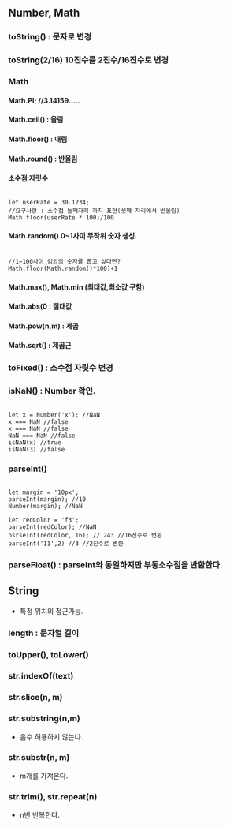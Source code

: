 
## Number, Math
### toString() : 문자로 변경
### toString(2/16) 10진수를 2진수/16진수로 변경
### Math 
#### Math.PI; //3.14159.....
#### Math.ceil() : 올림
#### Math.floor() : 내림
#### Math.round() : 반올림
#### 소수점 자릿수
<pre><code>
let userRate = 30.1234;
//요구사항 : 소수점 둘째자리 까지 표현(셋째 자리에서 반올림)
Math.floor(userRate * 100)/100
</code></pre>
#### Math.random() 0~1사이 무작위 숫자 생성.
<pre><code>
//1~100사이 임의의 숫자를 뽑고 싶다면?
Math.floor(Math.random()*100)+1
</code></pre>
#### Math.max(), Math.min (최대값,최소값 구함)
#### Math.abs(0 : 절대값
#### Math.pow(n,m) : 제곱 
#### Math.sqrt() : 제곱근
### toFixed() : 소수점 자릿수 변경
### isNaN() : Number 확인.
<pre><code>
let x = Number('x'); //NaN
x === NaN //false
x === NaN //false
NaN === NaN //false
isNaN(x) //true
isNaN(3) //false
</code></pre>
### parseInt()
<pre><code>
let margin = '10px';
parseInt(margin); //10
Number(margin); //NaN

let redColor = 'f3';
parseInt(redColor); //NaN
psrseInt(redColor, 16); // 243 //16진수로 변환
parseInt('11',2) //3 //2진수로 변환
</code></pre>
### parseFloat() : parseInt와 동일하지만 부동소수점을 반환한다.

## String
- 특정 위치의 접근가능.
### length : 문자열 길이
### toUpper(), toLower()
### str.indexOf(text)
### str.slice(n, m)
### str.substring(n,m)
- 음수 허용하지 않는다.

### str.substr(n, m)
- m개를 가져온다.

### str.trim(), str.repeat(n) 
- n번 반복한다.

